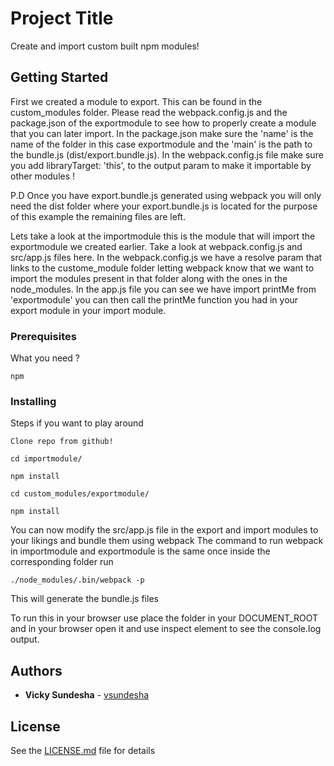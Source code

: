 # Project Title

Create and import custom built npm modules!

## Getting Started
First we created a module to export. This can be found in the custom_modules folder. Please read the webpack.config.js and the package.json of the exportmodule to see how to properly create a module that you can later import. In the package.json make sure the 'name' is the name of the folder in this case exportmodule and the 'main' is the path to the bundle.js (dist/export.bundle.js). In the webpack.config.js file make sure you add libraryTarget: 'this', to the output param to make it importable by other modules !

P.D Once you have export.bundle.js generated using webpack you will only need the dist folder where your export.bundle.js is located for the purpose of this example the remaining files are left.

Lets take a look at the importmodule this is the module that will import the exportmodule we created earlier. Take a look at webpack.config.js and src/app.js files here. In the webpack.config.js we have a resolve param that links to the custome_module folder letting webpack know that we want to import the modules present in that folder along with the ones in the node_modules. In the app.js file you can see we have import printMe from 'exportmodule' you can then call the printMe function you had in your export module in your import module.

### Prerequisites

What you need ?
```
npm
```

### Installing

Steps if you want to play around

```
Clone repo from github!

cd importmodule/

npm install

cd custom_modules/exportmodule/

npm install

```

You can now modify the src/app.js file in the export and import modules to your likings and bundle them using webpack
The command to run webpack in importmodule and exportmodule is the same once inside the corresponding folder run

```
./node_modules/.bin/webpack -p
```

This will generate the bundle.js files

To run this in your browser use place the folder in your DOCUMENT_ROOT and in your browser open it and use inspect element to see the console.log output.


## Authors

* **Vicky Sundesha** - [vsundesha](https://github.com/vsundesha)

## License

See the [LICENSE.md](LICENSE.md) file for details


